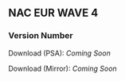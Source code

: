 ## NAC EUR WAVE 4

### Version Number
Download (PSA): _Coming Soon_

Download (Mirror): _Coming Soon_
